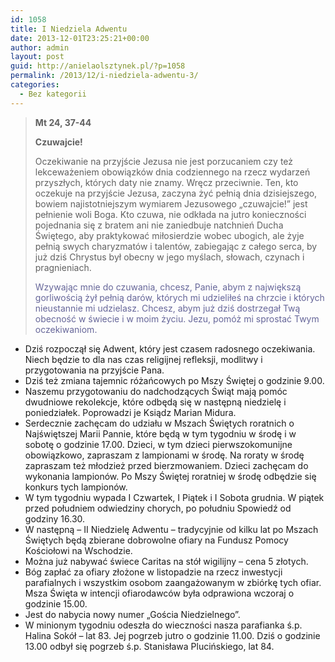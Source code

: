```yaml
---
id: 1058
title: I Niedziela Adwentu
date: 2013-12-01T23:25:21+00:00
author: admin
layout: post
guid: http://anielaolsztynek.pl/?p=1058
permalink: /2013/12/i-niedziela-adwentu-3/
categories:
  - Bez kategorii
---
```

> **Mt 24, 37-44**
> 
> **Czuwajcie!**
> 
> Oczekiwanie na przyjście Jezusa nie jest porzucaniem czy też lekceważeniem obowiązków dnia codziennego na rzecz wydarzeń przyszłych, których daty nie znamy. Wręcz przeciwnie. Ten, kto oczekuje na przyjście Jezusa, zaczyna żyć pełnią dnia dzisiejszego, bowiem najistotniejszym wymiarem Jezusowego &#8222;czuwajcie!&#8221; jest pełnienie woli Boga. Kto czuwa, nie odkłada na jutro konieczności pojednania się z bratem ani nie zaniedbuje natchnień Ducha Świętego, aby praktykować miłosierdzie wobec ubogich, ale żyje pełnią swych charyzmatów i talentów, zabiegając z całego serca, by już dziś Chrystus był obecny w jego myślach, słowach, czynach i pragnieniach.
> 
> <span style="color: #666699;">Wzywając mnie do czuwania, chcesz, Panie, abym z największą gorliwością żył pełnią darów, których mi udzieliłeś na chrzcie i których nieustannie mi udzielasz. Chcesz, abym już dziś dostrzegał Twą obecność w świecie i w moim życiu. Jezu, pomóż mi sprostać Twym oczekiwaniom.</span>

  * Dziś rozpoczął się Adwent, który jest czasem radosnego oczekiwania. Niech będzie to dla nas czas religijnej refleksji, modlitwy i przygotowania na przyjście Pana.
  * Dziś też zmiana tajemnic różańcowych po Mszy Świętej o godzinie 9.00.
  * Naszemu przygotowaniu do nadchodzących Świąt mają pomóc dwudniowe rekolekcje, które odbędą się w następną niedzielę i poniedziałek. Poprowadzi je Ksiądz Marian Midura.
  * Serdecznie zachęcam do udziału w Mszach Świętych roratnich o Najświętszej Marii Pannie, które będą w tym tygodniu w środę i w sobotę o godzinie 17.00. Dzieci, w tym dzieci pierwszokomunijne obowiązkowo, zapraszam z lampionami w środę. Na roraty w środę zapraszam też młodzież przed bierzmowaniem. Dzieci zachęcam do wykonania lampionów. Po Mszy Świętej roratniej w środę odbędzie się konkurs tych lampionów.
  * W tym tygodniu wypada I Czwartek, I Piątek i I Sobota grudnia. W piątek przed południem odwiedziny chorych, po południu Spowiedź od godziny 16.30.
  * W następną &#8211; II Niedzielę Adwentu &#8211; tradycyjnie od kilku lat po Mszach Świętych będą zbierane dobrowolne ofiary na Fundusz Pomocy Kościołowi na Wschodzie.
  * Można już nabywać świece Caritas na stół wigilijny &#8211; cena 5 złotych.
  * Bóg zapłać za ofiary złożone w listopadzie na rzecz inwestycji parafialnych i wszystkim osobom zaangażowanym w zbiórkę tych ofiar. Msza Święta w intencji ofiarodawców była odprawiona wczoraj o godzinie 15.00.
  * Jest do nabycia nowy numer &#8222;Gościa Niedzielnego&#8221;.
  * W minionym tygodniu odeszła do wieczności nasza parafianka ś.p. Halina Sokół &#8211; lat 83. Jej pogrzeb jutro o godzinie 11.00. Dziś o godzinie 13.00 odbył się pogrzeb ś.p. Stanisława Plucińskiego, lat 84.
